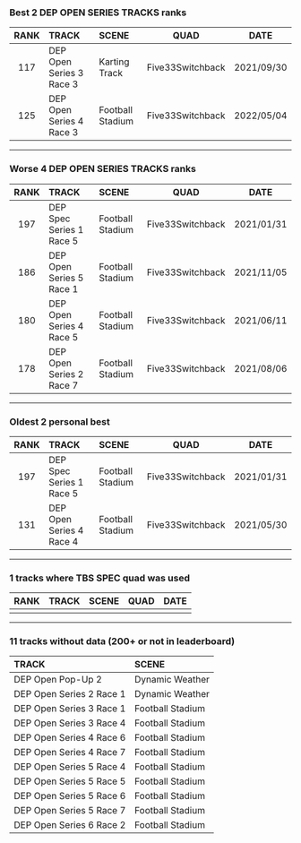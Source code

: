 ### Best 2 DEP OPEN SERIES TRACKS ranks
|RANK|TRACK|SCENE|QUAD|DATE|
|:---:|:---|:---|:---:|:---:|
|117|DEP Open Series 3 Race 3|Karting Track|Five33Switchback|2021/09/30|
|125|DEP Open Series 4 Race 3|Football Stadium|Five33Switchback|2022/05/04|
---
### Worse 4 DEP OPEN SERIES TRACKS ranks
|RANK|TRACK|SCENE|QUAD|DATE|
|:---:|:---|:---|:---:|:---:|
|197|DEP Spec Series 1 Race 5|Football Stadium|Five33Switchback|2021/01/31|
|186|DEP Open Series 5 Race 1|Football Stadium|Five33Switchback|2021/11/05|
|180|DEP Open Series 4 Race 5|Football Stadium|Five33Switchback|2021/06/11|
|178|DEP Open Series 2 Race 7|Football Stadium|Five33Switchback|2021/08/06|
---
### Oldest 2 personal best
|RANK|TRACK|SCENE|QUAD|DATE|
|:---:|:---|:---|:---:|:---:|
|197|DEP Spec Series 1 Race 5|Football Stadium|Five33Switchback|2021/01/31|
|131|DEP Open Series 4 Race 4|Football Stadium|Five33Switchback|2021/05/30|
---
### 1 tracks where TBS SPEC quad was used
|RANK|TRACK|SCENE|QUAD|DATE|
|:---:|:---|:---|:---:|:---:|
||||||
---
### 11 tracks without data (200+ or not in leaderboard)
|TRACK|SCENE|
|:---|:---|
|DEP Open Pop-Up 2|Dynamic Weather|
|DEP Open Series 2 Race 1|Dynamic Weather|
|DEP Open Series 3 Race 1|Football Stadium|
|DEP Open Series 3 Race 4|Football Stadium|
|DEP Open Series 4 Race 6|Football Stadium|
|DEP Open Series 4 Race 7|Football Stadium|
|DEP Open Series 5 Race 4|Football Stadium|
|DEP Open Series 5 Race 5|Football Stadium|
|DEP Open Series 5 Race 6|Football Stadium|
|DEP Open Series 5 Race 7|Football Stadium|
|DEP Open Series 6 Race 2|Football Stadium|
